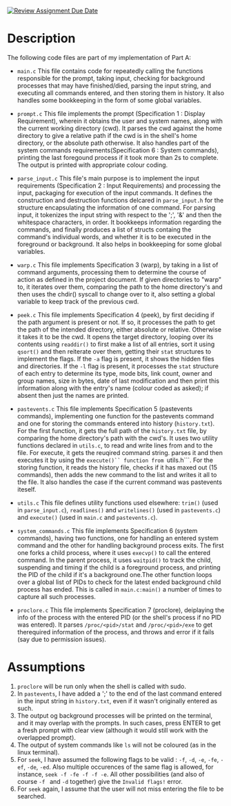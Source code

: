 [![Review Assignment Due Date](https://classroom.github.com/assets/deadline-readme-button-24ddc0f5d75046c5622901739e7c5dd533143b0c8e959d652212380cedb1ea36.svg)](https://classroom.github.com/a/76mHqLr5)
# Description
The following code files are part of my implementation of Part A:
- ```main.c```
This file contains code for repeatedly calling the functions responsible for the prompt, taking input, checking for background processes that may have finished/died, parsing the input string, and executing all commands entered,  and then storing them in history. It also handles some bookkeeping in the form of some global variables.

- ```prompt.c```
This file implements the prompt (Specification 1 : Display Requirement), wherein it obtains the user and system names, along with the current working directory (cwd). It parses the cwd against the home directory to give a relative path if the cwd is in the shell's home directory, or the absolute path otherwise. It also handles part of the system commands requirements(Specification 6 : System commands), printing the last foregound process if it took more than 2s to complete. The output is printed with appropriate colour coding.

- ```parse_input.c```
This file's main purpose is to implement the input requirements (Specification 2 : Input Requirements) and processing the input, packaging for execution of the input commands. It defines the construction and destruction functions delcared in ```parse_input.h``` for the structure encapsulating the information of one command. For parsing input, it tokenizes the input string with respect to the ';', '&' and then the whitespace characters, in order. It bookkeeps information regarding the commands, and finally produces a list of structs containg the command's individual words, and whether it is to be executed in the foreground or background. It also helps in bookkeeping for some global variables.

- ```warp.c```
This file implements Specification 3 (warp), by taking in a list of command arguments, processing them to determine the course of action as defined in the project document. If given directories to "warp" to, it iterates over them, comparing the path to the home directory's and then uses the chdir() syscall to change over to it, also setting a global variable to keep track of the previous cwd.

- ```peek.c```
This file implements Specification 4 (peek), by first deciding if the path argument is present or not. If so, it processes the path to get the path of the intended directory, either absolute or relative. Otherwise it takes it to be the cwd. It opens the target directory, looping over its contents using ```readdir()``` to first make a list of all entries, sort it using ```qsort()``` and then reiterate over them, getting their ```stat``` structures to implement the flags. If the ```-a``` flag is present, it shows the hidden files and directories. If the ```-l``` flag is present, it processes the ```stat``` structure of each entry to determine its type, mode bits, link count, owner and group names, size in bytes, date of last modification and then print this information along with the entry's name (colour coded as asked); if absent then just the names are printed.

- ```pastevents.c```
This file implements Specification 5 (pastevents commands), implementing one function for the pastevents command and one for storing the commands entered into history (```history.txt```). For the first function, it gets the full path of the ```history.txt``` file, by comparing the home directory's path with the cwd's. It uses two utility functions declared in ```utils.c```, to read and write lines from and to the file. For execute, it gets the reuqired command string. parses it and then executes it by using the ```execute()`` function from ```utils.h```. For the storing function, it reads the history file, checks if it has maxed out (15 commands), then adds the new command to the list and writes it all to the file. It also handles the case if the current command was pastevents iteself.

- ```utils.c```
This file defines utility functions used elsewhere: ```trim()``` (used in ```parse_input.c```), ```readlines()``` and ```writelines()``` (used in ```pastevents.c```) and ```execute()``` (used in ```main.c``` and ```pastevents.c```).

- ```system_commands.c```
This file implements Specification 6 (system commands), having two functions, one for handling an entered system command and the other for handling background process exits. The first one forks a child process, where it uses ```execvp()``` to call the entered command. In the parent process, it uses ```waitpid()``` to track the child, suspending and timing if the child is a foreground process, and printing the PID of the child if it's a background one.The other function loops over a global list of PIDs to check for the latest ended background child process has ended. This is called in ```main.c:main()``` a number of times to capture all such processes.
 
- ```proclore.c```
This file implements Specification 7 (proclore), deiplaying the info of the process with the entered PID (or the shell's process if no PID was entered). It parses ```/proc/<pid>/stat``` and ```/proc/<pid>/exe``` to get therequired information of the process, and throws and error if it fails (say due to permission issues).

# Assumptions
1. ```proclore``` will be run only when the shell is called with sudo.
2. In ```pastevents```, I have added a ';' to the end of the last command entered in the input string in ```history.txt```, even if it wasn't originally entered as such.
3. The output og background processes will be printed on the terminal, and it may overlap with the prompts. In such cases, press ENTER to get a fresh prompt with clear view (although it would still work with the overlapped prompt).
4. The output of system commands like ```ls``` will not be coloured (as in the linux terminal).
5. For ```seek```, I have assumed the following flags to be valid : ```-f```, ```-d```, ```-e```, ```-fe```, ```-ef```, ```-de```, ```-ed```. Also multiple occurences of the same flag is allowed, for instance, ```seek -f -fe -f -f -e```. All other possibilities (and also of course ```-f ``` and ```-d``` together) give the ```Invalid flags!``` error.
6. For ```seek``` again, I assume that the user will not miss entering the file to be searched.